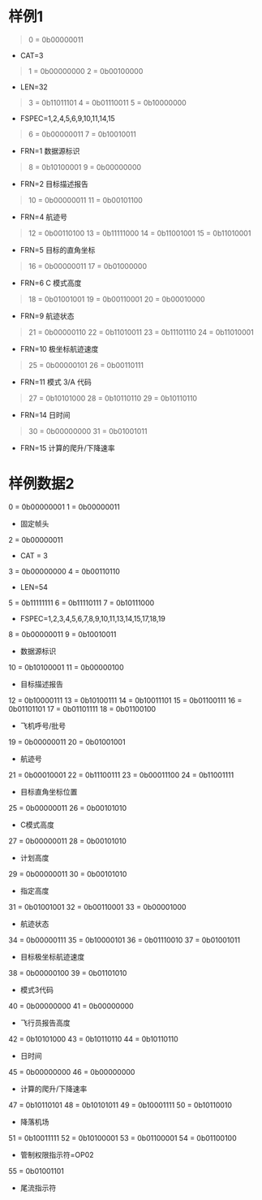 # 样例1
> 0 = 0b00000011
- CAT=3

> 1 = 0b00000000
  2 = 0b00100000
- LEN=32

> 3 = 0b11011101
  4 = 0b01110011
  5 = 0b10000000
- FSPEC=1,2,4,5,6,9,10,11,14,15

> 6 = 0b00000011
  7 = 0b10010011
- FRN=1 数据源标识

> 8 = 0b10100001
  9 = 0b00000000
- FRN=2 目标描述报告

> 10 = 0b00000011
  11 = 0b00101100
- FRN=4 航迹号


> 12 = 0b00110100
  13 = 0b11111000
  14 = 0b11001001
  15 = 0b11010001
- FRN=5 目标的直角坐标

> 16 = 0b00000011
  17 = 0b01000000
- FRN=6 C 模式高度

> 18 = 0b01001001
  19 = 0b00110001
  20 = 0b00010000
- FRN=9 航迹状态

> 21 = 0b00000110
  22 = 0b11010011
  23 = 0b11101110
  24 = 0b11010001
- FRN=10 极坐标航迹速度

> 25 = 0b00000101
  26 = 0b00110111
- FRN=11 模式 3/A 代码

> 27 = 0b10101000
  28 = 0b10110110
  29 = 0b10110110
- FRN=14 日时间


> 30 = 0b00000000
  31 = 0b01001011
- FRN=15 计算的爬升/下降速率

# 样例数据2
0 = 0b00000001
1 = 0b00000011
- 固定帧头

2 = 0b00000011
- CAT = 3

3 = 0b00000000
4 = 0b00110110
- LEN=54

5 = 0b11111111
6 = 0b11110111
7 = 0b10111000
- FSPEC=1,2,3,4,5,6,7,8,9,10,11,13,14,15,17,18,19

8 = 0b00000011
9 = 0b10010011
- 数据源标识

10 = 0b10100001
11 = 0b00000100
- 目标描述报告

12 = 0b10000111
13 = 0b10100111
14 = 0b10011101
15 = 0b01100111
16 = 0b01101101
17 = 0b01101111
18 = 0b01100100
- 飞机呼号/批号

19 = 0b00000011
20 = 0b01001001
- 航迹号

21 = 0b00010001
22 = 0b11100111
23 = 0b00011100
24 = 0b11001111
- 目标直角坐标位置

25 = 0b00000011
26 = 0b00101010
- C模式高度

27 = 0b00000011
28 = 0b00101010
- 计划高度

29 = 0b00000011
30 = 0b00101010
- 指定高度

31 = 0b01001001
32 = 0b00110001
33 = 0b00001000
- 航迹状态

34 = 0b00000111
35 = 0b10000101
36 = 0b01110010
37 = 0b01001011
- 目标极坐标航迹速度

38 = 0b00000100
39 = 0b01101010
- 模式3代码

40 = 0b00000000
41 = 0b00000000
- 飞行员报告高度

42 = 0b10101000
43 = 0b10110110
44 = 0b10110110
- 日时间

45 = 0b00000000
46 = 0b00000000
- 计算的爬升/下降速率

47 = 0b10110101
48 = 0b10101011
49 = 0b10001111
50 = 0b10110010
- 降落机场

51 = 0b10011111
52 = 0b10100001
53 = 0b01100001
54 = 0b01100100
- 管制权限指示符=OP02

55 = 0b01001101
- 尾流指示符
